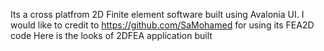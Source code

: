 Its a cross platfrom 2D Finite element software built using Avalonia UI.
I would like to credit to https://github.com/SaMohamed for using its FEA2D code
Here is the looks of 2DFEA application built  
